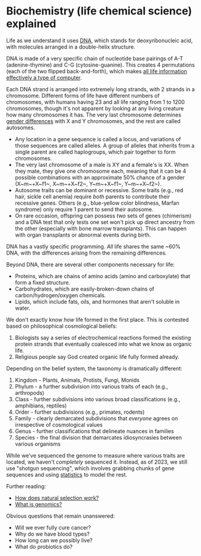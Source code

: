 
# Biochemistry (life chemical science) explained

Life as we understand it uses [DNA](science-life-biochem.png), which stands for deoxyribonucleic acid, with molecules arranged in a double-helix structure.

DNA is made of a very specific chain of nucleotide base pairings of A-T (adenine-thymine) and C-G (cytosine-guanine). This creates 4 permutations (each of the two flipped back-and-forth), which makes [all life information effectively a type of computer](computers-biological.md).

Each DNA strand is arranged into extremely long strands, with 2 strands in a chromosome. Different forms of life have different numbers of chromosomes, with humans having 23 and all life ranging from 1 to 1200 chromosomes, though it's not apparent by looking at any living creature how many chromosomes it has. The very last chromosome determines [gender differences](gender.md) with X and Y chromosomes, and the rest are called autosomes.

- Any location in a gene sequence is called a locus, and variations of those sequences are called alleles. A group of alleles that inherits from a single parent are called haplogroups, which pair together to form chromosomes.
- The very last chromosome of a male is XY and a female's is XX. When they mate, they give one chromosome each, meaning that it can be 4 possible combinations with an approximate 50% chance of a gender (X~m~+X~f1~, X~m~+X~f2~, Y~m~+X~f1~, Y~m~+X~f2~).
- Autosome traits can be dominant or recessive. Some traits (e.g., red hair, sickle cell anemia) require *both* parents to contribute their recessive genes. Others (e.g., blue-yellow color blindness, Marfan syndrome) only require 1 parent to send their autosome.
- On rare occasion, offspring can possess *two* sets of genes (chimerism) and a DNA test that only tests one set won't pick up direct ancestry from the other (especially with bone marrow transplants). This can happen with organ transplants or abnormal events during birth.

DNA has a vastly specific programming. *All* life shares the same ~60% DNA, with the differences arising from the remaining differences.

Beyond DNA, there are several other components necessary for life:

- Proteins, which are chains of amino acids (amino and carboxylate) that form a fixed structure.
- Carbohydrates, which are easily-broken-down chains of carbon/hydrogen/oxygen chemicals.
- Lipids, which include fats, oils, and hormones that aren't soluble in water.

We don't exactly know *how* life formed in the first place. This is contested based on philosophical cosmological beliefs:

1. Biologists say a series of electrochemical reactions formed the existing protein strands that eventually coalesced into what we know as organic life.
2. Religious people say God created organic life fully formed already.

Depending on the belief system, the taxonomy is dramatically different:

1. Kingdom - Plants, Animals, Protists, Fungi, Monids
2. Phylum - a further subdivision into various traits of each (e.g., arthropods)
3. Class - further subdivisions into various broad classifications (e.g., amphibians, reptiles)
4. Order - further subdivisions (e.g., primates, rodents)
5. Family - clearly demarcated subdivisions that *everyone* agrees on irrespective of cosmological values
6. Genus - further classifications that delineate nuances in families
7. Species - the final division that demarcates idiosyncrasies between various organisms

While we've sequenced the genome to measure where various traits are located, we haven't *completely* sequenced it. Instead, as of 2023, we still use "shotgun sequencing", which involves grabbing chunks of gene sequences and using [statistics](math-stat.md) to model the rest.

Further reading:

- [How does natural selection work?](https://rupertdeese.com/posts/critters/)
- [What is genomics?](https://learngenomics.dev/)

Obvious questions that remain unanswered:

- Will we ever fully cure cancer?
- Why do we have blood types?
- How long can we possibly live?
- What do probiotics do?